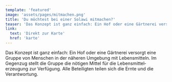 ```yaml
---
template: 'featured'
image: 'assets/pages/mitmachen.png'
title: 'Du möchtest bei einer Solawi mitmachen?'
teaser: 'Das Konzept ist ganz einfach: Ein Hof oder eine Gärtnerei versorgt eine Gruppe von Menschen in der näheren Umgebung mit Lebensmitteln. Im Gegenzug stellt die Gruppe die nötigen Mittel für die Lebensmittel­erzeugung zur Verfügung. Alle Beteiligten teilen sich die Ernte und die Verantwortung.'
link:
  text: 'Direkt zur Karte'
  href: 'karte'
---
```


Das Konzept ist ganz einfach: Ein Hof oder eine Gärtnerei versorgt eine Gruppe von Menschen in der näheren Umgebung mit Lebensmitteln. Im Gegenzug stellt die Gruppe die nötigen Mittel für die Lebensmittel­erzeugung zur Verfügung. Alle Beteiligten teilen sich die Ernte und die Verantwortung.
